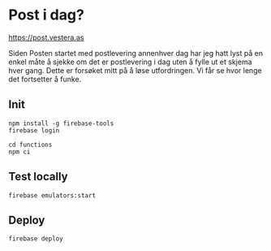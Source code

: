 # Post i dag?

<https://post.vestera.as>

Siden Posten startet med postlevering annenhver dag har jeg hatt lyst på en
enkel måte å sjekke om det er postlevering i dag uten å fylle ut et skjema
hver gang. Dette er forsøket mitt på å løse utfordringen. Vi får se hvor
lenge det fortsetter å funke.

## Init

```
npm install -g firebase-tools
firebase login

cd functions
npm ci
```

## Test locally

```
firebase emulators:start
```

## Deploy

```
firebase deploy
```
